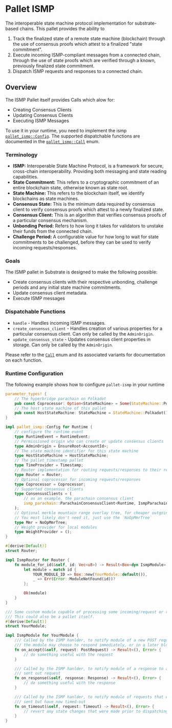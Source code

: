 # Pallet ISMP


The interoperable state machine protocol implementation for substrate-based chains. This pallet provides the ability to

1. Track the finalized state of a remote state machine (blockchain) through the use of consensus proofs which attest to a finalized "state commitment".
2. Execute incoming ISMP-compliant messages from a connected chain, through the use of state proofs which are verified through a known, previously finalized state commitment.
3. Dispatch ISMP requests and responses to a connected chain.


## Overview

The ISMP Pallet itself provides Calls which alow for:

* Creating Consensus Clients
* Updating Consensus Clients
* Executing ISMP Messages

To use it in your runtime, you need to implement the ismp
[`pallet_ismp::Config`](pallet/trait.Config.html). The supported dispatchable functions are documented in the
[`pallet_ismp::Call`](pallet/enum.Call.html) enum.


### Terminology

* **ISMP:** Interoperable State Machine Protocol, is a framework for secure, cross-chain interoperability. Providing both messaging and state reading capabilities.
* **State Commitment:** This refers to a cryptographic commitment of an entire blockchain state, otherwise known as state root.
* **State Machine:** This refers to the blockchain itself, we identify blockchains as state machines.
* **Consensus State:** This is the minimum data required by consensus client to verify consensus proofs which attest to a newly finalized state.
* **Consensus Client:** This is an algorithm that verifies consensus proofs of a particular consensus mechanism.
* **Unbonding Period:** Refers to how long it takes for validators to unstake their funds from the connected chain.
* **Challenge Period:** A configurable value for how long to wait for state commitments to be challenged, before they can be used to verify incoming requests/responses.

### Goals

The ISMP pallet in Substrate is designed to make the following possible:

* Create consensus clients with their respective unbonding, challenge periods and any initial state machine commitments.
* Update consensus client metadata.
* Execute ISMP messages

### Dispatchable Functions

* `handle` - Handles incoming ISMP messages.
* `create_consensus_client` - Handles creation of various properties for a particular consensus client. Can only be called by the `AdminOrigin`.
* `update_consensus_state` - Updates consensus client properties in storage. Can only be called by the `AdminOrigin`.


Please refer to the [`Call`](pallet/enum.Call.html) enum and its associated
variants for documentation on each function.

### Runtime Configuration

The following example shows how to configure `pallet-ismp` in your runtime

```rust
parameter_types! {
    // The hyperbridge parachain on Polkadot
    pub const Coprocessor: Option<StateMachine> = Some(StateMachine::Polkadot(3367));
    // The host state machine of this pallet
    pub const HostStateMachine: StateMachine = StateMachine::Polkadot(1000); // your paraId here
}

impl pallet_ismp::Config for Runtime {
    // configure the runtime event
    type RuntimeEvent = RuntimeEvent;
    // Permissioned origin who can create or update consensus clients
    type AdminOrigin = EnsureRoot<AccountId>;
    // The state machine identifier for this state machine
    type HostStateMachine = HostStateMachine;
    // The pallet_timestamp pallet
    type TimeProvider = Timestamp;
    // Router implementation for routing requests/responses to their respective modules
    type Router = Router;
    // Optional coprocessor for incoming requests/responses
    type Coprocessor = Coprocessor;
    // Supported consensus clients
    type ConsensusClients = (
        // as an example, the parachain consensus client
        ismp_parachain::ParachainConsensusClient<Runtime, IsmpParachain>,
    );
    // Optional merkle mountain range overlay tree, for cheaper outgoing request proofs.
    // You most likely don't need it, just use the `NoOpMmrTree`
    type Mmr = NoOpMmrTree;
    // Weight provider for local modules
    type WeightProvider = ();
}

#[derive(Default)]
struct Router;

impl IsmpRouter for Router {
    fn module_for_id(&self, id: Vec<u8>) -> Result<Box<dyn IsmpModule>, Error> {
        let module = match id {
            YOUR_MODULE_ID => Box::new(YourModule::default()),
            _ => Err(Error::ModuleNotFound(id))?
        };

        Ok(module)
    }
}

/// Some custom module capable of processing some incoming/request or response.
/// This could also be a pallet itself.
#[derive(Default)]
struct YourModule;

impl IsmpModule for YourModule {
    /// Called by the ISMP hanlder, to notify module of a new POST request
    /// the module may choose to respond immediately, or in a later block
    fn on_accept(&self, request: PostRequest) -> Result<(), Error> {
        // do something useful with the request
    }

    /// Called by the ISMP hanlder, to notify module of a response to a previously
    /// sent out request
	fn on_response(&self, response: Response) -> Result<(), Error> {
        // do something useful with the response
    }

    /// Called by the ISMP hanlder, to notify module of requests that were previously
    /// sent but have now timed-out
	fn on_timeout(&self, request: Timeout) -> Result<(), Error> {
        // revert any state changes that were made prior to dispatching the request
    }
}
```
